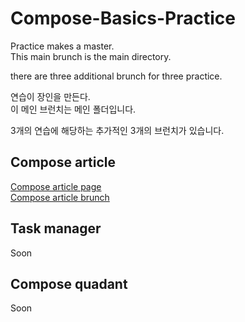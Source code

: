 # Compose-Basics-Practice

Practice makes a master.   
This main brunch is the main directory.

there are three additional brunch for three practice.


연습이 장인을 만든다.   
이 메인 브런치는 메인 폴더입니다.

3개의 연습에 해당하는 추가적인 3개의 브런치가 있습니다.

## Compose article
[Compose article page](https://developer.android.com/codelabs/basic-android-kotlin-compose-composables-practice-problems?continue=https%3A%2F%2Fdeveloper.android.com%2Fcourses%2Fpathways%2Fandroid-basics-compose-unit-1-pathway-3%23codelab-https%3A%2F%2Fdeveloper.android.com%2Fcodelabs%2Fbasic-android-kotlin-compose-composables-practice-problems#1)   
[Compose article brunch](https://github.com/shwoghk14/Compose-Basics-Practice/tree/compose-article)
## Task manager
Soon

## Compose quadant
Soon


